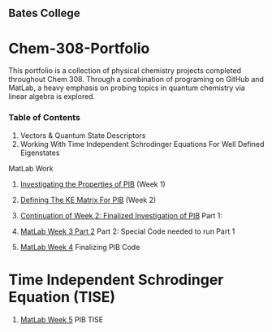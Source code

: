 ## Bates College


# Chem-308-Portfolio
This portfolio is a collection of physical chemistry projects completed throughout Chem 308. Through a combination of programing on GitHub and MatLab, a heavy emphasis on probing topics in quantum chemistry via linear algebra is explored. 

### Table of Contents

1. Vectors & Quantum State Descriptors 
1. Working With Time Independent Schrodinger Equations For Well Defined Eigenstates

MatLab Work

1. [Investigating the Properties of PIB](/MLW1.md) (Week 1)

1. [Defining The KE Matrix For PIB](/MLW2.md) (Week 2) 

1. [Continuation of Week 2: Finalized Investigation of PIB](/MLW3a.md) Part 1: 
1. [MatLab Week 3 Part 2](/MatLab-Week-3-Pt-2.md) Part 2: Special Code needed to run Part 1
  
1. [MatLab Week 4](/MatLab-Week-4.md) Finalizing PIB Code

# Time Independent Schrodinger Equation (TISE)

1. [MatLab Week 5](/MatLab-Week-5.md) PIB TISE
